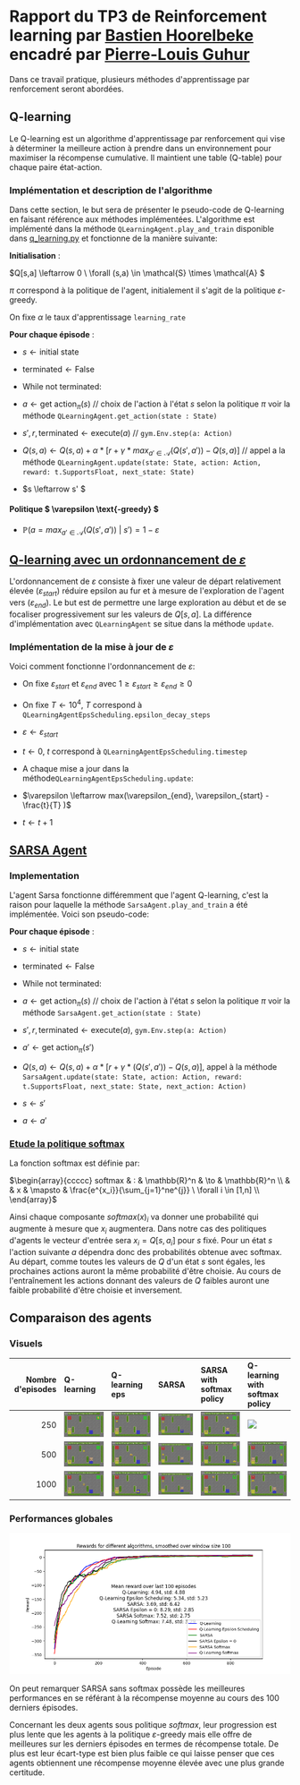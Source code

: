 # Rapport du TP3 de Reinforcement learning par [Bastien Hoorelbeke](https://github.com/Bast-94) encadré par [Pierre-Louis Guhur](https://github.com/guhur)

Dans ce travail pratique, plusieurs méthodes d'apprentissage par renforcement seront abordées.


## Q-learning


Le Q-learning est un algorithme d'apprentissage par renforcement qui vise à déterminer la meilleure action à prendre dans un environnement pour maximiser la récompense cumulative. Il maintient une table (Q-table) pour chaque paire état-action.


### Implémentation et description de l'algorithme


Dans cette section, le but sera de présenter le pseudo-code de Q-learning en faisant référence aux méthodes implémentées. L'algorithme est implémenté dans la méthode `QLearningAgent.play_and_train` disponible dans [q_learning.py](q_learning.py) et fonctionne de la manière suivante:


**Initialisation** :


$Q[s,a] \leftarrow 0 \ \forall (s,a) \in \mathcal{S} \times \mathcal{A} $


$\pi$ correspond à la politique de l'agent, initialement il s'agit de la politique $\varepsilon \text{-greedy}$.


On fixe $\alpha$ le taux d'apprentissage `learning_rate`


**Pour chaque épisode** :
- $s \leftarrow \text{initial state}$


- $\text{terminated} \leftarrow \text{False}$


- $\text{While not terminated}$:
</h1></center>

- $a \leftarrow \text{get action}_{\pi}(s)$ // choix de l'action à l'état $s$ selon la politique $\pi$ voir la méthode `QLearningAgent.get_action(state : State)`


- $s',r , \text{terminated} \leftarrow \text{execute}(a)$ // `gym.Env.step(a: Action)`


- $Q(s, a) \leftarrow Q(s, a) + α * [r + γ * max_{a' \in \mathcal{A}}(Q(s', a')) - Q(s, a)]$ // appel a la méthode `QLearningAgent.update(state: State, action: Action, reward: t.SupportsFloat, next_state: State)`
- $s \leftarrow s' $




#### Politique $ \varepsilon \text{-greedy} $


- $\mathbb{P}(a=max_{a' \in \mathcal{A}}(Q(s', a'))\ |\ s' ) = 1- \varepsilon$






## [Q-learning avec un ordonnancement de $\varepsilon$](./qlearning_eps_scheduling.py)


L'ordonnancement de $\varepsilon$ consiste à fixer une valeur de départ relativement élevée ($\varepsilon_{start}$) réduire epsilon au fur et à mesure de l'exploration de l'agent vers ($\varepsilon_{end}$). Le but est de permettre une large exploration au début et de se focaliser progressivement sur les valeurs de $Q[s,a]$. La différence d'implémentation avec `QLearningAgent` se situe dans la méthode `update`.


### Implémentation de la mise à jour de $\varepsilon$


Voici comment fonctionne l'ordonnancement de $\varepsilon$:


- On fixe $\varepsilon_{start}$ et $\varepsilon_{end}$ avec $1 \ge \varepsilon_{start} \ge \varepsilon_{end} \ge 0$
- On fixe $T \leftarrow 10^4$, $T$ correspond à `QLearningAgentEpsScheduling.epsilon_decay_steps`
- $\varepsilon \leftarrow \varepsilon_{start}$
- $t \leftarrow 0$, $t$ correspond à `QLearningAgentEpsScheduling.timestep`


- A chaque mise a jour dans la    méthode`QLearningAgentEpsScheduling.update`:
- $\varepsilon \leftarrow max(\varepsilon_{end}, \varepsilon_{start} - \frac{t}{T} )$
- $t \leftarrow t +1$

## [SARSA Agent](./sarsa.py) 


### Implementation


L'agent Sarsa fonctionne différemment que l'agent Q-learning, c'est la raison pour laquelle la méthode `SarsaAgent.play_and_train` a été implémentée. Voici son pseudo-code:


**Pour chaque épisode** :
- $s \leftarrow \text{initial state}$


- $\text{terminated} \leftarrow \text{False}$


- $\text{While not terminated}$:


- $a \leftarrow \text{get action}_{\pi}(s)$ // choix de l'action à l'état $s$ selon la politique $\pi$ voir la méthode `SarsaAgent.get_action(state : State)`


- $s',r , \text{terminated} \leftarrow \text{execute}(a)$, `gym.Env.step(a: Action)`


- $a' \leftarrow \text{get action}_{\pi}(s')$


- $Q(s, a) \leftarrow Q(s, a) + α * [r + γ * (Q(s', a')) - Q(s, a)]$, appel à la méthode `SarsaAgent.update(state: State, action: Action, reward: t.SupportsFloat, next_state: State, next_action: Action)`
- $s \leftarrow s'$


- $a \leftarrow a'$




### [Etude la politique softmax](./policy.py)


La fonction softmax est définie par:


$\begin{array}{ccccc}
softmax & : & \mathbb{R}^n & \to & \mathbb{R}^n \\
& & x & \mapsto & \frac{e^{x_i}}{\sum_{j=1}^ne^{j}} \ \forall i \in [1,n] \\
\end{array}$


Ainsi chaque composante $softmax(x)_i$ va donner une probabilité qui augmente à mesure que $x_i$ augmentera. Dans notre cas des politiques d'agents le vecteur d'entrée sera $x_i= Q[s,a_i]$ pour $s$ fixé. Pour un état $s$ l'action suivante $a$ dépendra donc des probabilités obtenue avec softmax. Au départ, comme toutes les valeurs de $Q$ d'un état $s$ sont égales, les prochaines actions auront la même probabilité d'être choisie. Au cours de l'entraînement les actions donnant des valeurs de $Q$ faibles auront une faible probabilité d'être choisie et inversement.


## Comparaison des agents


### Visuels


| Nombre d'episodes | Q-learning | Q-learning eps | SARSA | SARSA with softmax policy | Q-learning with softmax policy|
|-----:|:-------------|:-----------------|:--------|:---------------------|:---------------------|
| 250 | ![](img/qlearning-250-ep.gif)| ![](img/qlearning-eps-250-ep.gif) | ![](img/sarsa-250-ep.gif) | ![](img/sarsa-softmax-250-ep.gif) | ![](img/qlearning-eps-softmax-250-ep.gif) |
| 500 | ![](img/qlearning-500-ep.gif)| ![](img/qlearning-eps-500-ep.gif) | ![](img/sarsa-500-ep.gif) | ![](img/sarsa-softmax-500-ep.gif) | ![](img/qlearning-eps-softmax-500-ep.gif) |
| 1000 | ![](img/qlearning-1000-ep.gif) | ![](img/qlearning-eps-1000-ep.gif) | ![](img/sarsa-1000-ep.gif) | ![](img/sarsa-softmax-1000-ep.gif) | ![](img/qlearning-eps-softmax-1000-ep.gif) |


### Performances globales


![](img/rewards.png)


On peut remarquer SARSA sans softmax possède les meilleures performances en se référant à la récompense moyenne au cours des 100 derniers épisodes.


Concernant les deux agents sous politique $softmax$, leur progression est plus lente que les agents à la politique $\varepsilon \text{-greedy}$ mais elle offre de meilleures sur les derniers épisodes en termes de récompense totale. De plus est leur écart-type est bien plus faible ce qui laisse penser que ces agents obtiennent une récompense moyenne élevée avec une plus grande certitude.

